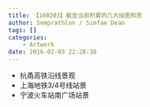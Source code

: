```yaml
---
title: 【160203】截至当前积累的几大绘图构思
author: Semprathlon / Simfae Dean
tags: []
categories:
	- Artwork
date: 2016-02-03 22:28:38
---
```

* 杭甬高铁沿线景观
* 上海地铁3/4号线站景
* 宁波火车站南广场站景